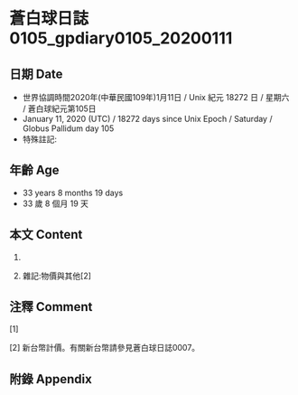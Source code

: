 # 蒼白球日誌0105_gpdiary0105_20200111 #

## 日期 Date ##

* 世界協調時間2020年(中華民國109年)1月11日 / Unix 紀元 18272 日 / 星期六 / 蒼白球紀元第105日
* January 11, 2020 (UTC) / 18272 days since Unix Epoch / Saturday / Globus Pallidum day 105
* 特殊註記:

## 年齡 Age ##

* 33 years 8 months 19 days
* 33 歲 8 個月 19 天

## 本文 Content ##

1. 

    
2. 雜記:物價與其他[2]

    

## 注釋 Comment ##

[1] 


[2] 新台幣計價。有關新台幣請參見蒼白球日誌0007。



## 附錄 Appendix ##

